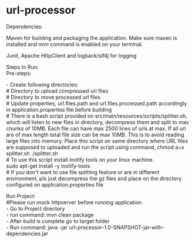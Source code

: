 # url-processor

Dependencies:
<p>
Maven for building and packaging the application. Make sure maven is installed
and mvn command is enabled on your terminal.
</p>
<p>
Junit, Apache HttpClient and logback/slf4j for logging
</p>
Steps to Run:
<br/>
Pre-steps:
<p>
- Create following directories:
<br/>
# Directory to upload compressed url files
<br/>
# Directory to move processed url files
<br/>
# Update properties, url.files.path and url.files.processed.path accordingly in
application.properties file before building
<br/>
# There is a bash script provided on src/main/resources/scripts/splitter.sh, 
which will listen to new flies in directory, decompress them and split to max chunks of 10MB. Each file can have max 2500 
lines of urls at max. If all url are of max length total file size can be max 10MB.
This is to avoid reading large files into memory. Place this script on same directory where URL files are supposed to uploaded and run the script using command,
chmod a+x splitter.sh
./splitter.sh
<br/>
# To use this script install inotify tools on your linux machine. 
<br/>
sudo apt-get install -y inotify-tools 
<br/>
# If you don't want to use file splitting feature or are in different environment, 
pls just decompress the gz files 
and place on the directory configured on application.properties file
</p>
<p>Run Project:
<br/>
#Please run mock httpserver before running application.
<br/>- Go to Project directory
<br/>
- run command: mvn clean package
<br/>
- After build is complete go to target folder
<br/>
- Run command: java -jar url-processor-1.0-SNAPSHOT-jar-with-dependencies.jar 
</p>
